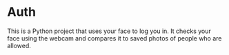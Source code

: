 # Auth
This is a Python project that uses your face to log you in. It checks your face using the webcam and compares it to saved photos of people who are allowed.
